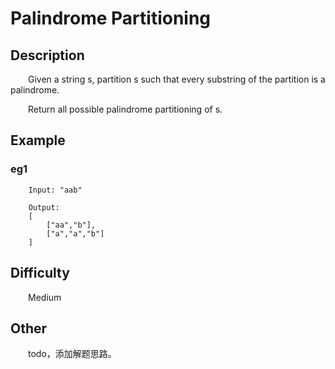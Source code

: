 # Palindrome Partitioning

## Description

&emsp;&emsp;Given a string s, partition s such that every substring of the partition is a palindrome.

&emsp;&emsp;Return all possible palindrome partitioning of s.

## Example

### eg1

```
    Input: "aab"
    
    Output:
    [
        ["aa","b"],
        ["a","a","b"]
    ]
```

## Difficulty

&emsp;&emsp;Medium

## Other

&emsp;&emsp;todo，添加解题思路。